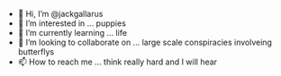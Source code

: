 - 👋 Hi, I’m @jackgallarus
- 👀 I’m interested in ... puppies
- 🌱 I’m currently learning ... life
- 💞️ I’m looking to collaborate on ... large scale conspiracies involveing butterflys
- 📫 How to reach me ... think really hard and I will hear 

<!---
jackgallarus/jackgallarus is a ✨ special ✨ repository because its `README.md` (this file) appears on your GitHub profile.
You can click the Preview link to take a look at your changes.
--->
